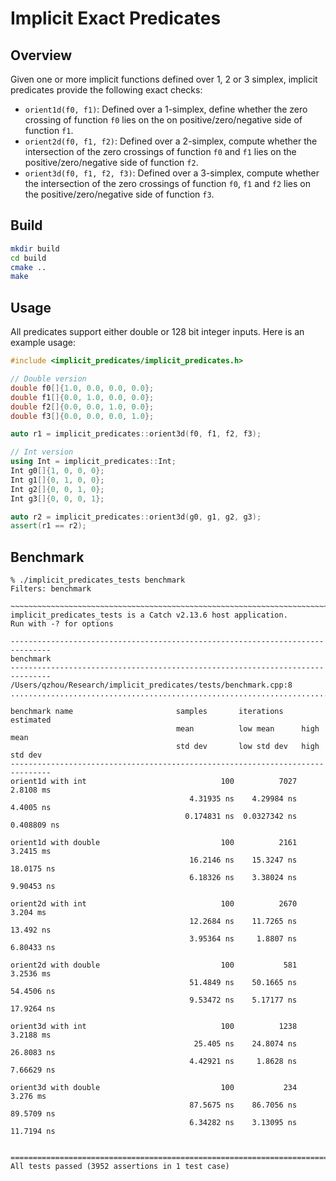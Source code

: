 # Implicit Exact Predicates

## Overview

Given one or more implicit functions defined over 1, 2 or 3 simplex, implicit
predicates provide the following exact checks:

* `orient1d(f0, f1)`: Defined over a 1-simplex, define whether the zero crossing
  of function `f0` lies on the on positive/zero/negative side of function `f1`.
* `orient2d(f0, f1, f2)`: Defined over a 2-simplex, compute whether the
  intersection of the zero crossings of function `f0` and `f1` lies on the
  positive/zero/negative side of function `f2`.
* `orient3d(f0, f1, f2, f3)`: Defined over a 3-simplex, compute whether the
  intersection of the zero crossings of function `f0`, `f1` and `f2` lies on the
  positive/zero/negative side of function `f3`.

## Build

```sh
mkdir build
cd build
cmake ..
make
```

## Usage

All predicates support either double or 128 bit integer inputs.  Here is an
example usage:

```c++
#include <implicit_predicates/implicit_predicates.h>

// Double version
double f0[]{1.0, 0.0, 0.0, 0.0};
double f1[]{0.0, 1.0, 0.0, 0.0};
double f2[]{0.0, 0.0, 1.0, 0.0};
double f3[]{0.0, 0.0, 0.0, 1.0};

auto r1 = implicit_predicates::orient3d(f0, f1, f2, f3);

// Int version
using Int = implicit_predicates::Int;
Int g0[]{1, 0, 0, 0};
Int g1[]{0, 1, 0, 0};
Int g2[]{0, 0, 1, 0};
Int g3[]{0, 0, 0, 1};

auto r2 = implicit_predicates::orient3d(g0, g1, g2, g3);
assert(r1 == r2);
```

## Benchmark

```
% ./implicit_predicates_tests benchmark
Filters: benchmark

~~~~~~~~~~~~~~~~~~~~~~~~~~~~~~~~~~~~~~~~~~~~~~~~~~~~~~~~~~~~~~~~~~~~~~~~~~~~~~~
implicit_predicates_tests is a Catch v2.13.6 host application.
Run with -? for options

-------------------------------------------------------------------------------
benchmark
-------------------------------------------------------------------------------
/Users/qzhou/Research/implicit_predicates/tests/benchmark.cpp:8
...............................................................................

benchmark name                       samples       iterations    estimated
                                     mean          low mean      high mean
                                     std dev       low std dev   high std dev
-------------------------------------------------------------------------------
orient1d with int                              100          7027     2.8108 ms
                                        4.31935 ns    4.29984 ns     4.4005 ns
                                       0.174831 ns  0.0327342 ns   0.408809 ns

orient1d with double                           100          2161     3.2415 ms
                                        16.2146 ns    15.3247 ns    18.0175 ns
                                        6.18326 ns    3.38024 ns    9.90453 ns

orient2d with int                              100          2670      3.204 ms
                                        12.2684 ns    11.7265 ns     13.492 ns
                                        3.95364 ns     1.8807 ns    6.80433 ns

orient2d with double                           100           581     3.2536 ms
                                        51.4849 ns    50.1665 ns    54.4506 ns
                                        9.53472 ns    5.17177 ns    17.9264 ns

orient3d with int                              100          1238     3.2188 ms
                                         25.405 ns    24.8074 ns    26.8083 ns
                                        4.42921 ns     1.8628 ns    7.66629 ns

orient3d with double                           100           234      3.276 ms
                                        87.5675 ns    86.7056 ns    89.5709 ns
                                        6.34282 ns    3.13095 ns    11.7194 ns


===============================================================================
All tests passed (3952 assertions in 1 test case)
```
